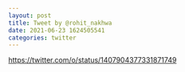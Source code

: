 ```yaml
--- 
layout: post 
title: Tweet by @rohit_nakhwa 
date: 2021-06-23 1624505541 
categories: twitter 
--- 
```

https://twitter.com/o/status/1407904377331871749